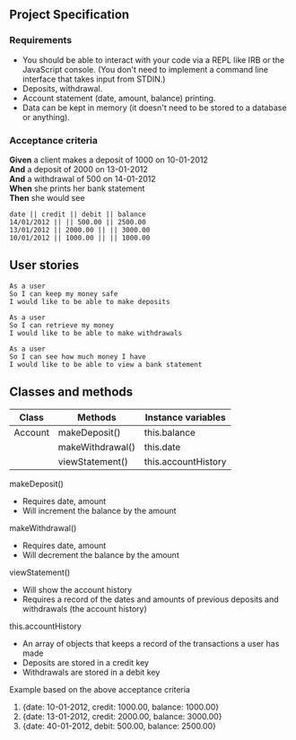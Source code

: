 ## Project Specification

### Requirements

* You should be able to interact with your code via a REPL like IRB or the JavaScript console.  (You don't need to implement a command line interface that takes input from STDIN.)
* Deposits, withdrawal.
* Account statement (date, amount, balance) printing.
* Data can be kept in memory (it doesn't need to be stored to a database or anything).

### Acceptance criteria

**Given** a client makes a deposit of 1000 on 10-01-2012  
**And** a deposit of 2000 on 13-01-2012  
**And** a withdrawal of 500 on 14-01-2012  
**When** she prints her bank statement  
**Then** she would see

```
date || credit || debit || balance
14/01/2012 || || 500.00 || 2500.00
13/01/2012 || 2000.00 || || 3000.00
10/01/2012 || 1000.00 || || 1000.00
```

## User stories

```
As a user
So I can keep my money safe
I would like to be able to make deposits
```

```
As a user
So I can retrieve my money
I would like to be able to make withdrawals
```

```
As a user
So I can see how much money I have
I would like to be able to view a bank statement
```


## Classes and methods

Class | Methods | Instance variables
------------ | ------------- | -------------
Account | makeDeposit() | this.balance
        | makeWithdrawal() | this.date
        | viewStatement() | this.accountHistory


makeDeposit()
  * Requires date, amount
  * Will increment the balance by the amount

makeWithdrawal()
  * Requires date, amount
  * Will decrement the balance by the amount

viewStatement()
  * Will show the account history
  * Requires a record of the dates and amounts of previous deposits and withdrawals (the account history)

this.accountHistory
  * An array of objects that keeps a record of the transactions a user has made
  * Deposits are stored in a credit key
  * Withdrawals are stored in a debit key

Example based on the above acceptance criteria

  1. {date: 10-01-2012, credit: 1000.00, balance: 1000.00}
  2. {date: 13-01-2012, credit: 2000.00, balance: 3000.00}
  3. {date: 40-01-2012, debit: 500.00, balance: 2500.00}
